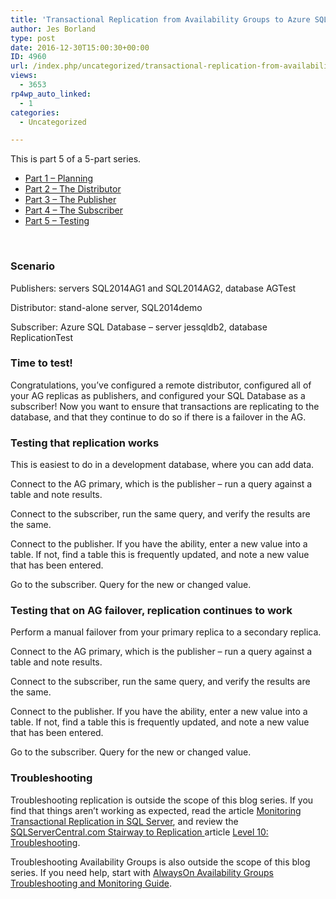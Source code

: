 ```yaml
---
title: 'Transactional Replication from Availability Groups to Azure SQL Database: Part 5 – Testing'
author: Jes Borland
type: post
date: 2016-12-30T15:00:30+00:00
ID: 4960
url: /index.php/uncategorized/transactional-replication-from-availability-groups-to-azure-sql-database-part-5-testing/
views:
  - 3653
rp4wp_auto_linked:
  - 1
categories:
  - Uncategorized

---
```

This is part 5 of a 5-part series.

  * <a href="/?p=4896" target="_blank">Part 1 &#8211; Planning</a>
  * <a href="/?p=4906" target="_blank">Part 2 &#8211; The Distributor</a>
  * <a href="/?p=4923" target="_blank">Part 3 &#8211; The Publisher</a>
  * <a href="/?p=4945" target="_blank">Part 4 &#8211; The Subscriber</a>
  * <a href="/?p=4960" target="_blank">Part 5 &#8211; Testing</a>

&nbsp;

### Scenario

Publishers: servers SQL2014AG1 and SQL2014AG2, database AGTest

Distributor: stand-alone server, SQL2014demo

Subscriber: Azure SQL Database &#8211; server jessqldb2, database ReplicationTest

### Time to test!

Congratulations, you&#8217;ve configured a remote distributor, configured all of your AG replicas as publishers, and configured your SQL Database as a subscriber! Now you want to ensure that transactions are replicating to the database, and that they continue to do so if there is a failover in the AG.

### Testing that replication works

This is easiest to do in a development database, where you can add data.

Connect to the AG primary, which is the publisher &#8211; run a query against a table and note results.

Connect to the subscriber, run the same query, and verify the results are the same.

Connect to the publisher. If you have the ability, enter a new value into a table. If not, find a table this is frequently updated, and note a new value that has been entered.

Go to the subscriber. Query for the new or changed value.

### Testing that on AG failover, replication continues to work

Perform a manual failover from your primary replica to a secondary replica.

Connect to the AG primary, which is the publisher &#8211; run a query against a table and note results.

Connect to the subscriber, run the same query, and verify the results are the same.

Connect to the publisher. If you have the ability, enter a new value into a table. If not, find a table this is frequently updated, and note a new value that has been entered.

Go to the subscriber. Query for the new or changed value.

### Troubleshooting

Troubleshooting replication is outside the scope of this blog series. If you find that things aren&#8217;t working as expected, read the article <a href="https://www.simple-talk.com/sql/database-administration/monitoring-transactional-replication-in-sql-server/" target="_blank">Monitoring Transactional Replication in SQL Server</a>, and review the <a href="http://www.sqlservercentral.com/stairway/72401/" target="_blank">SQLServerCentral.com Stairway to Replication </a>article <a href="http://www.sqlservercentral.com/articles/Stairway+Series/72452/" target="_blank">Level 10: Troubleshooting</a>.

Troubleshooting Availability Groups is also outside the scope of this blog series. If you need help, start with <a href="https://msdn.microsoft.com/en-us/library/dn135328(v=sql.110).aspx" target="_blank">AlwaysOn Availability Groups Troubleshooting and Monitoring Guide</a>.
